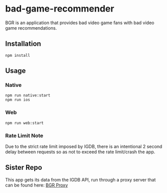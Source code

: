 # bad-game-recommender
BGR is an application that provides bad video game fans with bad video game recommendations.

## Installation
```
npm install
```

## Usage
### Native
```
npm run native:start
npm run ios
```

### Web
```
npm run web:start
```

### Rate Limit Note
Due to the strict rate limit imposed by IGDB, there is an intentional 2 second delay between requests so as not to exceed the rate limit/crash the app.

## Sister Repo
This app gets its data from the IGDB API, run through a proxy server that can be found here: [BGR Proxy](https://github.com/DominicMonares/bgr-proxy)
